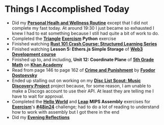 # Things I Accomplished Today

- Did my **[Personal Healh and Wellness Routine](../../routines/2024/personal-health-and-wellness-routine-2024-week-3.md)** except that I did not complete my fast today. At around 19:30 I just became so exhausted I knew I had to eat something because I still had quite a bit of work to do.
- Completed the **[Triangle](https://exercism.org/tracks/python/exercises/triangle)** **[Exercism](https://exercism.org)** **Python** exercise
- Finished watching **[Rust 101 Crash Course: Structured Learning Series](https://www.youtube.com/watch?v=lzKeecy4OmQ)**
- Finished watching **Lesson 5: Ethers.js Simple Storage** of **[Web3 Development course](https://www.youtube.com/watch?v=gyMwXuJrbJQ)**
- Finished up to, and including, **Unit 12: Coordinate Plane** of **[5th Grade Math](https://www.khanacademy.org/math/cc-fifth-grade-math)** on **[Khan Academy](https://www.khanacademy.org)**
- Read from page 146 to page 162 of **[Crime and Punishment](https://www.goodreads.com/book/show/7144.Crime_and_Punishment)** by **[Fyodor Dostoevsky](https://www.goodreads.com/author/show/3137322.Fyodor_Dostoevsky)**
- Ended up stalling out on working on my **[Disc List Scout: Music Discovery Project](https://github.com/evorhard/Disc-List-Scout--Music-Discovery)** project because, for some reason, I am unable to make a Discogs account to use their API. At least they are telling me I have to wait for approval.
- Completed the **[Hello World](https://exercism.org/tracks/mips/exercises/hello-world)** and **[Leap](https://exercism.org/tracks/mips/exercises/leap)** **MIPS Assembly** exercises for **[Exercism](https://exercism.org)**'s **[#48in24](https://exercism.org/challenges/48in24)** challenge; had to do a lot of reading to understand how to work with assembly but I got there in the end
- Did my **[Evening Reflections](../../routines/evening-reflections.md)**
